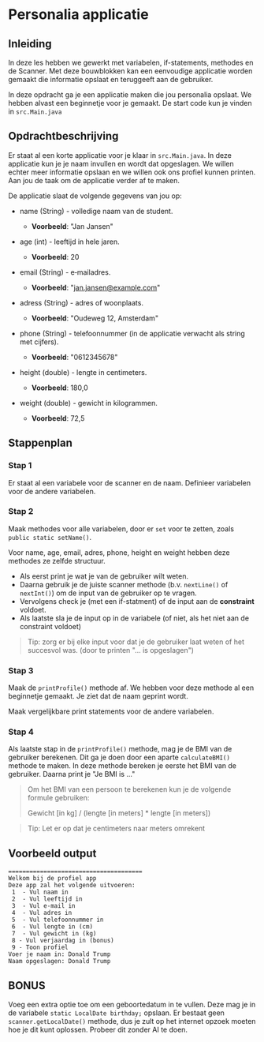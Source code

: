 # Personalia applicatie

## Inleiding

In deze les hebben we gewerkt met variabelen, if-statements, methodes en de Scanner.
Met deze bouwblokken kan een eenvoudige applicatie worden gemaakt die informatie opslaat en teruggeeft aan de gebruiker.

In deze opdracht ga je een applicatie maken die jou personalia opslaat. We hebben alvast een beginnetje voor je gemaakt. De start code kun je vinden in `src.Main.java`

## Opdrachtbeschrijving

Er staat al een korte applicatie voor je klaar in `src.Main.java`. In deze applicatie kun je je naam invullen en wordt dat opgeslagen. We willen echter meer informatie opslaan en we willen ook ons profiel kunnen printen. Aan jou de taak om de applicatie verder af te maken.

De applicatie slaat de volgende gegevens van jou op:

- name (String) - volledige naam van de student.
  - **Voorbeeld**: "Jan Jansen"

- age (int) - leeftijd in hele jaren.
  - **Voorbeeld**: 20

- email (String) - e‑mailadres.
  - **Voorbeeld**: "jan.jansen@example.com"

- adress (String) - adres of woonplaats.
  - **Voorbeeld**: "Oudeweg 12, Amsterdam"

- phone (String) - telefoonnummer (in de applicatie verwacht als string met cijfers).
  - **Voorbeeld**: "0612345678"

- height (double) - lengte in centimeters.
  - **Voorbeeld**: 180,0

- weight (double) - gewicht in kilogrammen.
  - **Voorbeeld**: 72,5


## Stappenplan

### Stap 1
Er staat al een variabele voor de scanner en de naam. 
Definieer variabelen voor de andere variabelen.


### Stap 2
Maak methodes voor alle variabelen, door er `set` voor te zetten, zoals `public static setName()`.

Voor name, age, email, adres, phone, height en weight hebben deze methodes ze zelfde structuur.
- Als eerst print je wat je van de gebruiker wilt weten.
- Daarna gebruik je de juiste scanner methode (b.v. `nextLine()` of `nextInt()`) om de input van de gebruiker op te vragen.
- Vervolgens check je (met een if-statment) of de input aan de **constraint** voldoet.
- Als laatste sla je de input op in de variabele (of niet, als het niet aan de constraint voldoet)

> Tip: zorg er bij elke input voor dat je de gebruiker laat weten of het succesvol was. (door te printen "... is opgeslagen")

### Stap 3
Maak de `printProfile()` methode af.
We hebben voor deze methode al een beginnetje gemaakt. Je ziet dat de naam geprint wordt.

Maak vergelijkbare print statements voor de andere variabelen.

### Stap 4
Als laatste stap in de `printProfile()` methode, mag je de BMI van de gebruiker berekenen. Dit ga je doen door een aparte `calculateBMI()` methode te maken. In deze methode bereken je eerste het BMI van de gebruiker. Daarna print je "Je BMI is ..."

> Om het BMI van een persoon te berekenen kun je de volgende formule gebruiken:
>
> Gewicht [in kg] / (lengte [in meters] * lengte [in meters])

> Tip: Let er op dat je centimeters naar meters omrekent

## Voorbeeld output

```text
======================================
Welkom bij de profiel app
Deze app zal het volgende uitvoeren:
 1  - Vul naam in
 2  - Vul leeftijd in
 3  - Vul e-mail in
 4  - Vul adres in
 5  - Vul telefoonnummer in
 6  - Vul lengte in (cm)
 7  - Vul gewicht in (kg)
 8 - Vul verjaardag in (bonus)
 9 - Toon profiel
Voer je naam in: Donald Trump
Naam opgeslagen: Donald Trump

```

## BONUS

Voeg een extra optie toe om een geboortedatum in te vullen. Deze mag je in de variabele `static LocalDate birthday;` opslaan. Er bestaat geen `scanner.getLocalDate()` methode, dus je zult op het internet opzoek moeten hoe je dit kunt oplossen. Probeer dit zonder AI te doen.

      
